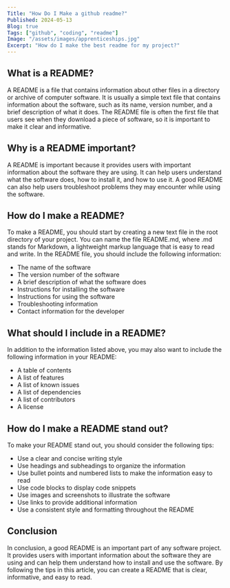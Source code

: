 ```yaml
---
Title: "How Do I Make a github readme?"
Published: 2024-05-13
Blog: true
Tags: ["github", "coding", "readme"]
Image: "/assets/images/apprenticeships.jpg"
Excerpt: "How do I make the best readme for my project?"
---
```


## What is a README?

A README is a file that contains information about other files in a directory or archive of computer software.
It is usually a simple text file that contains information about the software, such as its name,
version number, and a brief description of what it does. The README file is often the first file
that users see when they download a piece of software, so it is important to make it clear and informative.

## Why is a README important?

A README is important because it provides users with important information about the software they are using.
It can help users understand what the software does, how to install it, and how to use it.
A good README can also help users troubleshoot problems they may encounter while using the software.

## How do I make a README?

To make a README, you should start by creating a new text file in the root directory of your project.
You can name the file README.md, where .md stands for Markdown, a lightweight markup language that is easy to read and write.
In the README file, you should include the following information:

- The name of the software
- The version number of the software
- A brief description of what the software does
- Instructions for installing the software
- Instructions for using the software
- Troubleshooting information
- Contact information for the developer

## What should I include in a README?

In addition to the information listed above, you may also want to include the following information in your README:

- A table of contents
- A list of features
- A list of known issues
- A list of dependencies
- A list of contributors
- A license

## How do I make a README stand out?

To make your README stand out, you should consider the following tips:

- Use a clear and concise writing style
- Use headings and subheadings to organize the information
- Use bullet points and numbered lists to make the information easy to read
- Use code blocks to display code snippets
- Use images and screenshots to illustrate the software
- Use links to provide additional information
- Use a consistent style and formatting throughout the README

## Conclusion

In conclusion, a good README is an important part of any software project.
It provides users with important information about the software they are using and can help them
understand how to install and use the software. By following the tips in this article, you can create a
README that is clear, informative, and easy to read.
